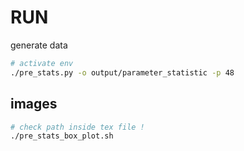 # RUN

generate data

```sh
# activate env
./pre_stats.py -o output/parameter_statistic -p 48
```

## images

```sh
# check path inside tex file !
./pre_stats_box_plot.sh
```
